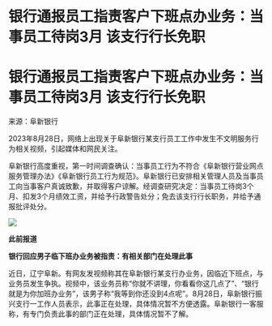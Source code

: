 # 银行通报员工指责客户下班点办业务：当事员工待岗3月 该支行行长免职

# 银行通报员工指责客户下班点办业务：当事员工待岗3月 该支行行长免职

来源：阜新银行

2023年8月28日，网络上出现关于阜新银行某支行员工工作中发生不文明服务行为相关视频，引起媒体和网民关注。

阜新银行高度重视，第一时间调查确认：当事员工行为不符合《阜新银行营业网点服务管理办法》《阜新银行员工行为规范》。阜新银行已安排相关管理人员及当事员工向当事客户真诚致歉，并取得客户谅解。经调查研究决定：当事员工待岗3个月、扣发3个月绩效工资，并给予行政警告处分；免去该支行行长职务，并给予通报批评处分。

![](https://inews.gtimg.com/om_bt/OXdUD34q-IHqEXHGOhxgMb4gJGBPIpuNnLYwcsKkJYeTkAA/1000)

**此前报道**

**银行回应男子临下班办业务被指责：有相关部门在处理此事**

近日，辽宁阜新。有网友发视频称其在阜新银行某支行办业务，因临近下班点，与业务员发生争执。视频中，该业务员称“你就不讲理，你看看你这几点了”、“银行就是为你加班办业务”，该男子称“我等到你还没到4点呢”。8月28日，阜新银行振兴支行一工作人员表示，此事正在处理，具体情况暂不方便透露。阜新银行一客服称，有专门负责此事的部门正在处理，具体情况暂不了解。

